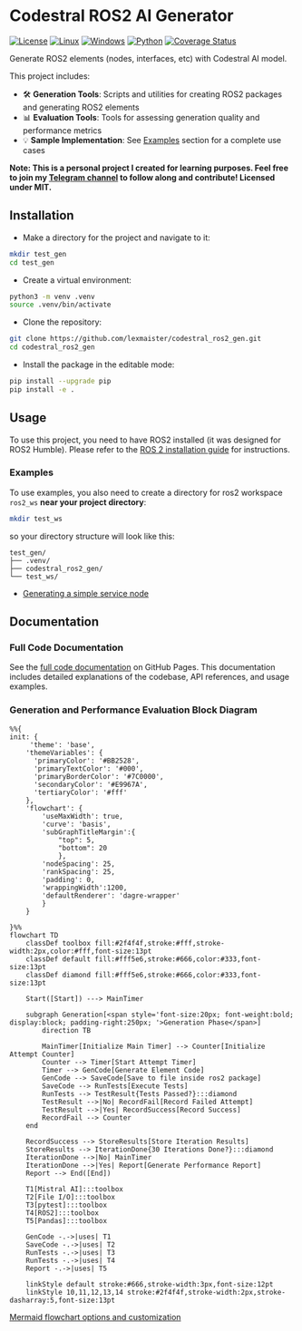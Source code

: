 # Codestral ROS2 AI Generator

[![License](https://img.shields.io/github/license/lexmaister/codestral_ros2_gen.svg)](https://github.com/lexmaister/codestral_ros2_gen/blob/main/LICENSE)
[![Linux](https://img.shields.io/badge/Linux-supported-green.svg)](https://www.linux.org/)
[![Windows](https://img.shields.io/badge/Windows-supported-green.svg)](https://www.microsoft.com/en-us/windows)
[![Python](https://img.shields.io/badge/python-3.10%2B-blue.svg)](https://www.python.org/downloads/)
[![Coverage Status](https://coveralls.io/repos/github/lexmaister/codestral_ros2_gen/badge.svg?branch=main)](https://coveralls.io/github/lexmaister/codestral_ros2_gen?branch=main)

Generate ROS2 elements (nodes, interfaces, etc) with Codestral AI model.

This project includes:
- 🛠️ **Generation Tools**: Scripts and utilities for creating ROS2 packages and generating ROS2 elements
- 📊 **Evaluation Tools**: Tools for assessing generation quality and performance metrics
- 💡 **Sample Implementation**: See [Examples](#examples) section for a complete use cases

**Note: This is a personal project I created for learning purposes. Feel free to join my [Telegram channel](https://t.me/ai_code_developer) to follow along and contribute! Licensed under MIT.**

## Installation

* Make a directory for the project and navigate to it:
```bash
mkdir test_gen
cd test_gen
```

* Create a virtual environment:
```bash
python3 -m venv .venv
source .venv/bin/activate
```

* Clone the repository:
```bash
git clone https://github.com/lexmaister/codestral_ros2_gen.git
cd codestral_ros2_gen
```

* Install the package in the editable mode:
```bash
pip install --upgrade pip
pip install -e .
```

## Usage

To use this project, you need to have ROS2 installed (it was designed for ROS2 Humble). Please refer to the [ROS 2 installation guide](https://docs.ros.org/en/humble/Installation.html) for instructions.

### Examples

To use examples, you also need to create a directory for ros2 workspace `ros2_ws` **near your project directory**:
```bash
mkdir test_ws
```

so your directory structure will look like this:
```
test_gen/
├── .venv/
├── codestral_ros2_gen/
└── test_ws/
```

* [Generating a simple service node](docs/Example_object_height_service.md)

## Documentation

### Full Code Documentation

See the [full code documentation](https://lexmaister.github.io/codestral_ros2_gen/) on GitHub Pages. This documentation includes detailed explanations of the codebase, API references, and usage examples.

### Generation and Performance Evaluation Block Diagram

```mermaid
%%{
init: {
     'theme': 'base',
    'themeVariables': {
      'primaryColor': '#BB2528',
      'primaryTextColor': '#000',
      'primaryBorderColor': '#7C0000',
      'secondaryColor': '#E9967A',
      'tertiaryColor': '#fff'
    },
    'flowchart': {
        'useMaxWidth': true,
        'curve': 'basis',
        'subGraphTitleMargin':{
            "top": 5,
            "bottom": 20
            },
        'nodeSpacing': 25,
        'rankSpacing': 25,
        'padding': 0,
        'wrappingWidth':1200,
        'defaultRenderer': 'dagre-wrapper'
        }
    }

}%%
flowchart TD
    classDef toolbox fill:#2f4f4f,stroke:#fff,stroke-width:2px,color:#fff,font-size:13pt
    classDef default fill:#fff5e6,stroke:#666,color:#333,font-size:13pt
    classDef diamond fill:#fff5e6,stroke:#666,color:#333,font-size:13pt

    Start([Start]) ---> MainTimer

    subgraph Generation[<span style='font-size:20px; font-weight:bold; display:block; padding-right:250px; '>Generation Phase</span>]
        direction TB

        MainTimer[Initialize Main Timer] --> Counter[Initialize Attempt Counter]
        Counter --> Timer[Start Attempt Timer]
        Timer --> GenCode[Generate Element Code]
        GenCode --> SaveCode[Save to file inside ros2 package]
        SaveCode --> RunTests[Execute Tests]
        RunTests --> TestResult{Tests Passed?}:::diamond
        TestResult -->|No| RecordFail[Record Failed Attempt]
        TestResult -->|Yes| RecordSuccess[Record Success]
        RecordFail --> Counter
    end

    RecordSuccess --> StoreResults[Store Iteration Results]
    StoreResults --> IterationDone{30 Iterations Done?}:::diamond
    IterationDone -->|No| MainTimer
    IterationDone -->|Yes| Report[Generate Performance Report]
    Report --> End([End])

    T1[Mistral AI]:::toolbox
    T2[File I/O]:::toolbox
    T3[pytest]:::toolbox
    T4[ROS2]:::toolbox
    T5[Pandas]:::toolbox

    GenCode -.->|uses| T1
    SaveCode -.->|uses| T2
    RunTests -.->|uses| T3
    RunTests -.->|uses| T4
    Report -.->|uses| T5

    linkStyle default stroke:#666,stroke-width:3px,font-size:12pt
    linkStyle 10,11,12,13,14 stroke:#2f4f4f,stroke-width:2px,stroke-dasharray:5,font-size:13pt
```

[Mermaid flowchart options and customization](https://mermaid.js.org/config/schema-docs/config-defs-flowchart-diagram-config.html#flowchartdiagramconfig-properties)
